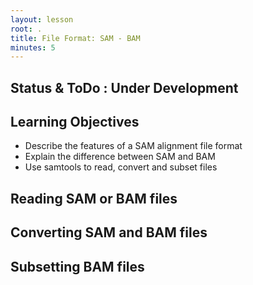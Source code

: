 ```yaml
---
layout: lesson
root: .
title: File Format: SAM - BAM
minutes: 5
---
```


## Status & ToDo : Under Development
    
## Learning Objectives 

* Describe the features of a SAM alignment file format
* Explain the difference between SAM and BAM
* Use samtools to read, convert and subset files

## Reading SAM or BAM files

## Converting SAM and BAM files

## Subsetting BAM files

